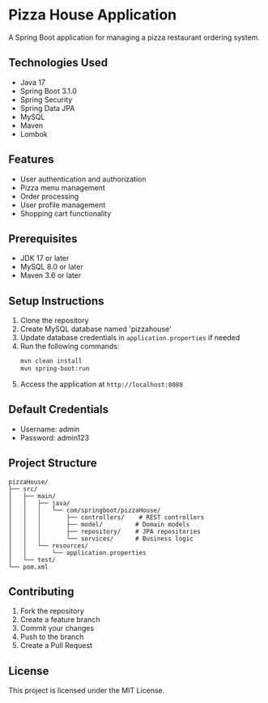 # Pizza House Application

A Spring Boot application for managing a pizza restaurant ordering system.

## Technologies Used

- Java 17
- Spring Boot 3.1.0
- Spring Security
- Spring Data JPA
- MySQL
- Maven
- Lombok

## Features

- User authentication and authorization
- Pizza menu management
- Order processing
- User profile management
- Shopping cart functionality

## Prerequisites

- JDK 17 or later
- MySQL 8.0 or later
- Maven 3.6 or later

## Setup Instructions

1. Clone the repository
2. Create MySQL database named 'pizzahouse'
3. Update database credentials in `application.properties` if needed
4. Run the following commands:
   ```bash
   mvn clean install
   mvn spring-boot:run
   ```
5. Access the application at `http://localhost:8080`

## Default Credentials

- Username: admin
- Password: admin123

## Project Structure

```
pizzaHouse/
├── src/
│   ├── main/
│   │   ├── java/
│   │   │   └── com/springboot/pizzaHouse/
│   │   │       ├── controllers/    # REST controllers
│   │   │       ├── model/         # Domain models
│   │   │       ├── repository/    # JPA repositories
│   │   │       └── services/      # Business logic
│   │   └── resources/
│   │       └── application.properties
│   └── test/
└── pom.xml
```

## Contributing

1. Fork the repository
2. Create a feature branch
3. Commit your changes
4. Push to the branch
5. Create a Pull Request

## License

This project is licensed under the MIT License.
